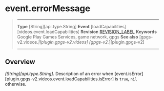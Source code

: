 # event.errorMessage

> --------------------- ------------------------------------------------------------------------------------------
> __Type__              [String][api.type.String]
> __Event__             [loadCapabilities][videos.event.loadCapabilities]
> __Revision__          [REVISION_LABEL](REVISION_URL)
> __Keywords__          Google Play Games Services, game network, gpgs
> __See also__          [gpgs-v2.videos.*][plugin.gpgs-v2.videos]
>                       [gpgs-v2.*][plugin.gpgs-v2]
> --------------------- ------------------------------------------------------------------------------------------

## Overview

_[String][api.type.String]._ Description of an error when [event.isError][plugin.gpgs-v2.videos.event.loadCapabilities.isError] is `true`, `nil` otherwise.